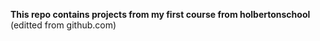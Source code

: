 **This repo contains projects from my first course from holbertonschool** (editted from github.com)
